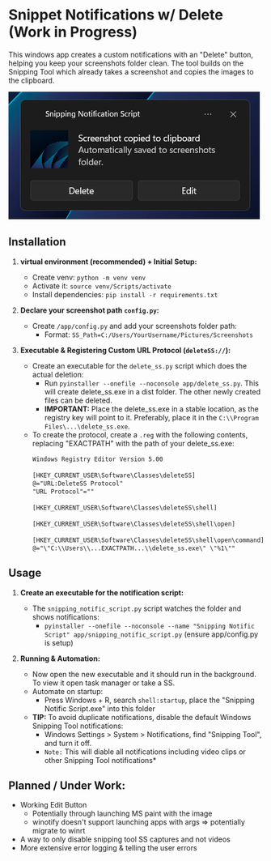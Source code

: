 # Snippet Notifications w/ Delete (Work in Progress)

This windows app creates a custom notifications with an "Delete" button, helping you keep your screenshots folder clean. The tool builds on the Snipping Tool which already takes a screenshot and copies the images to the clipboard.

![Image depicting the notification a recent screenshot with a delete button.](/Example_Notification.png)

## Installation

1.  **virtual environment (recommended) + Initial Setup:**
    * Create venv: `python -m venv venv`
    * Activate it: `source venv/Scripts/activate`
    * Install dependencies: `pip install -r requirements.txt` 

4.  **Declare your screenshot path `config.py`:**
    *   Create `/app/config.py` and add your screenshots folder path:
        - Format: `SS_Path=C:/Users/YourUsername/Pictures/Screenshots`

5.  **Executable & Registering Custom URL Protocol (`deleteSS://`):**
    *   Create an executable for the `delete_ss.py` script which does the actual deletion:
        - Run `pyinstaller --onefile --noconsole app/delete_ss.py`. This will create delete_ss.exe in a dist folder. The other newly created files can be deleted. 
        - **IMPORTANT:** Place the delete_ss.exe in a stable location, as the registry key will point to it. Preferably, place it in the `C:\\Program Files\...\delete_ss.exe`.
    *   To create the protocol, create a `.reg` with the following contents, replacing "EXACTPATH" with the path of your delete_ss.exe:
        ```reg
        Windows Registry Editor Version 5.00

        [HKEY_CURRENT_USER\Software\Classes\deleteSS]
        @="URL:DeleteSS Protocol"
        "URL Protocol"=""

        [HKEY_CURRENT_USER\Software\Classes\deleteSS\shell]

        [HKEY_CURRENT_USER\Software\Classes\deleteSS\shell\open]

        [HKEY_CURRENT_USER\Software\Classes\deleteSS\shell\open\command]
        @="\"C:\\Users\\...EXACTPATH...\\delete_ss.exe\" \"%1\"" 
        ```

## Usage

1.  **Create an executable for the notification script:**
    * The `snipping_notific_script.py` script watches the folder and shows notifications:
        - `pyinstaller --onefile --noconsole --name "Snipping Notific Script" app/snipping_notific_script.py` (ensure app/config.py is setup)

2.  **Running & Automation:**
    * Now open the new executable and it should run in the background. To view it open task manager or take a SS.
    * Automate on startup:
        - Press Windows + R, search `shell:startup`, place the "Snipping Notific Script.exe" into this folder
    * **TIP:** To avoid duplicate notifications, disable the default Windows Snipping Tool notifications:
        - Windows Settings > System > Notifications, find "Snipping Tool", and turn it off.
        - `Note:` This will diable all notifications including video clips or other Snipping Tool notifications* 


## Planned / Under Work: 
- Working Edit Button
    - Potentially through launching MS paint with the image
    - winotify doesn't support launching apps with args => potentially migrate to winrt
- A way to only disable snipping tool SS captures and not videos
- More extensive error logging & telling the user errors